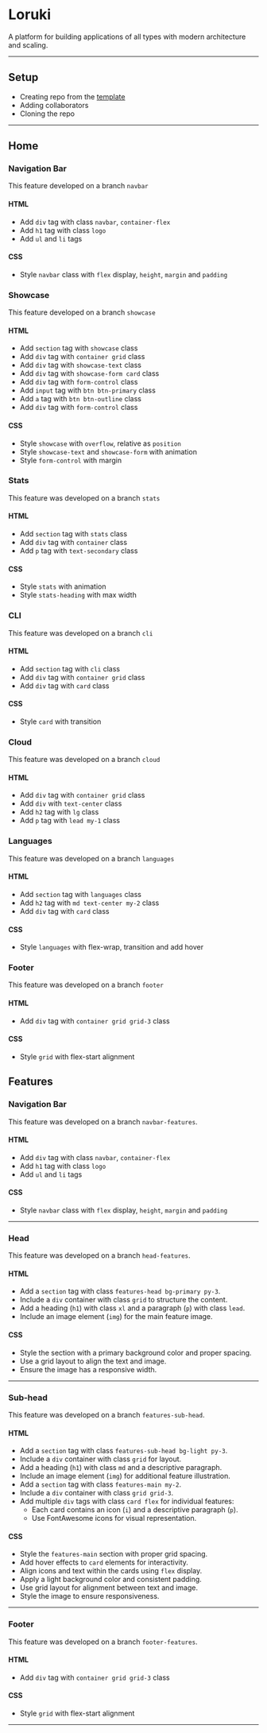 # Loruki

A platform for building applications of all types with modern architecture and
scaling.

---

## Setup

- Creating repo from the
  [template](https://github.com/HackYourFutureBelgium/template-html-css)
- Adding collaborators
- Cloning the repo

---

## Home
<!-- NAVBAR -->
### Navigation Bar

This feature developed on a branch `navbar`

#### HTML

- Add `div` tag with class `navbar`, `container-flex`
- Add `h1` tag with class `logo`
- Add `ul` and `li` tags

#### CSS

- Style `navbar` class with `flex` display, `height`, `margin` and `padding`

<!-- SHOWCASE -->

### Showcase

This feature developed on a branch `showcase`

#### HTML

- Add `section` tag with `showcase` class
- Add `div` tag with `container grid` class
- Add `div` tag with `showcase-text` class
- Add `div` tag with `showcase-form card` class
- Add `div` tag with `form-control` class
- Add `input` tag with `btn btn-primary` class
- Add `a` tag with `btn btn-outline` class
- Add `div` tag with `form-control` class

#### CSS

- Style `showcase` with `overflow`, relative as `position`
- Style `showcase-text` and `showcase-form` with animation
- Style `form-control` with margin

<!-- STATS -->

### Stats

This feature was developed on a branch `stats`

#### HTML

- Add `section` tag with `stats` class
- Add `div` tag with `container` class
- Add `p` tag with `text-secondary` class

#### CSS

- Style `stats` with animation
- Style `stats-heading` with max width

<!-- CLI -->

### CLI

This feature was developed on a branch `cli`

#### HTML

- Add `section` tag with `cli` class
- Add `div` tag with `container grid` class
- Add `div` tag with `card` class

#### CSS

- Style `card` with transition

<!-- CLOUD -->

### Cloud

This feature was developed on a branch `cloud`

#### HTML

- Add `div` tag with `container grid` class
- Add `div` with `text-center` class
- Add `h2` tag with `lg` class
- Add `p` tag with `lead my-1` class

<!-- LANGUAGES -->

### Languages

This feature was developed on a branch `languages`

#### HTML

- Add `section` tag with `languages` class
- Add `h2` tag with `md text-center my-2` class
- Add `div` tag with `card` class

#### CSS

- Style `languages` with flex-wrap, transition and add hover

<!-- FOOTER -->

### Footer

This feature was developed on a branch `footer`

#### HTML

- Add `div` tag with `container grid grid-3` class

#### CSS

- Style `grid` with flex-start alignment

## Features

### Navigation Bar

This feature was developed on a branch `navbar-features`.

#### HTML

- Add `div` tag with class `navbar`, `container-flex`
- Add `h1` tag with class `logo`
- Add `ul` and `li` tags

#### CSS

- Style `navbar` class with `flex` display, `height`, `margin` and `padding`

---

### Head

This feature was developed on a branch `head-features`.

#### HTML

- Add a `section` tag with class `features-head bg-primary py-3`.
- Include a `div` container with class `grid` to structure the content.
- Add a heading (`h1`) with class `xl` and a paragraph (`p`) with class `lead`.
- Include an image element (`img`) for the main feature image.

#### CSS

- Style the section with a primary background color and proper spacing.
- Use a grid layout to align the text and image.
- Ensure the image has a responsive width.

---

### Sub-head

This feature was developed on a branch `features-sub-head`.

#### HTML

- Add a `section` tag with class `features-sub-head bg-light py-3`.
- Include a `div` container with class `grid` for layout.
- Add a heading (`h1`) with class `md` and a descriptive paragraph.
- Include an image element (`img`) for additional feature illustration.
- Add a `section` tag with class `features-main my-2`.
- Include a `div` container with class `grid grid-3`.
- Add multiple `div` tags with class `card flex` for individual features:
  - Each card contains an icon (`i`) and a descriptive paragraph (`p`).
  - Use FontAwesome icons for visual representation.

#### CSS

- Style the `features-main` section with proper grid spacing.
- Add hover effects to `card` elements for interactivity.
- Align icons and text within the cards using `flex` display.
- Apply a light background color and consistent padding.
- Use grid layout for alignment between text and image.
- Style the image to ensure responsiveness.

---

### Footer

This feature was developed on a branch `footer-features`.

#### HTML

- Add `div` tag with `container grid grid-3` class

#### CSS

- Style `grid` with flex-start alignment

---

